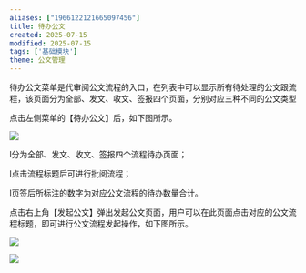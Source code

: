 ```yaml
---
aliases: ["1966122121665097456"]
title: 待办公文
created: 2025-07-15
modified: 2025-07-15
tags: ['基础模块']
theme: 公文管理
---
```


待办公文菜单是代审阅公文流程的入口，在列表中可以显示所有待处理的公文跟流程，该页面分为全部、发文、收文、签报四个页面，分别对应三种不同的公文类型

点击左侧菜单的【待办公文】后，如下图所示。

![](82f9d64a4630bf5c09bd2b3788b7cdce.jpg)

l分为全部、发文、收文、签报四个流程待办页面；

l点击流程标题后可进行批阅流程；

l页签后所标注的数字为对应公文流程的待办数量合计。

点击右上角【发起公文】弹出发起公文页面，用户可以在此页面点击对应的公文流程标题，即可进行公文流程发起操作，如下图所示。

![](3ea6dc3c03f1fb48f8a08e2cc6044056.jpg)

![](e95503b3b8f11f05c7c224b3680b84c1.jpg)